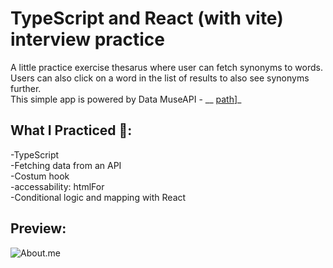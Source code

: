 # TypeScript and React (with vite) interview practice
A little practice exercise thesarus where user can fetch synonyms to words. Users can also click on a word in the list of results to also see synonyms further.<br>
This simple app is powered by Data MuseAPI - __ [path](https://www.datamuse.com/api/)]_
<br>

## What I Practiced 🧠:<br>
-TypeScript<br>
-Fetching data from an API<br>
-Costum hook<br>
-accessability: htmlFor<br>
-Conditional logic and mapping with React<br>

## Preview:
![About.me](https://media.giphy.com/media/bgz72jRPdc4q3d4YrD/giphy.gif)

